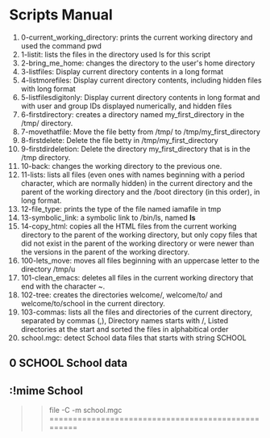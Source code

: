 **Scripts Manual**
=================================================
1. 0-current_working_directory: prints the current working directory and used the command pwd
2. 1-listit: lists the files in the directory used ls for this script
3. 2-bring_me_home: changes the directory to the user's home directory
4. 3-listfiles: Display current directory contents in a long format
5. 4-listmorefiles: Display current directory contents, including hidden files with long format
6. 5-listfilesdigitonly: Display current directory contents in long format and with user and group IDs displayed numerically, and hidden files
7. 6-firstdirectory: creates a directory named my_first_directory in the /tmp/ directory.
8. 7-movethatfile: Move the file betty from /tmp/ to /tmp/my_first_directory
9. 8-firstdelete: Delete the file betty in /tmp/my_first_directory
10. 9-firstdirdeletion: Delete the directory my_first_directory that is in the /tmp directory.
11. 10-back: changes the working directory to the previous one.
12. 11-lists:  lists all files (even ones with names beginning with a period character, which are normally hidden) in the current directory and the parent of the working directory and the /boot directory (in this order), in long format.
13. 12-file_type:  prints the type of the file named iamafile in tmp
14. 13-symbolic_link: a symbolic link to /bin/ls, named __ls__
15. 14-copy_html: copies all the HTML files from the current working directory to the parent of the working directory, but only copy files that did not exist in the parent of the working directory or were newer than the versions in the parent of the working directory.
16. 100-lets_move: moves all files beginning with an uppercase letter to the directory /tmp/u
17. 101-clean_emacs: deletes all files in the current working directory that end with the character ~.
18. 102-tree: creates the directories welcome/, welcome/to/ and welcome/to/school in the current directory.
19. 103-commas: lists all the files and directories of the current directory, separated by commas (,), Directory names starts with /, Listed directories at the start and sorted the files in alphabitical order
20. school.mgc: detect School data files that starts with string SCHOOL
  ## 0 SCHOOL School data
  ## :!mime School
  >> file -C -m school.mgc
===================================================

